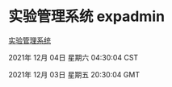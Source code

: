 # 实验管理系统 expadmin
[实验管理系统](http://59.174.25.102:56808/expadmin-782313d2-e1b1-4ea7-932e-3a55e6a1a4d0/)

2021年 12月 04日 星期六 04:30:04 CST

2021年 12月 03日 星期五 20:30:04 GMT
